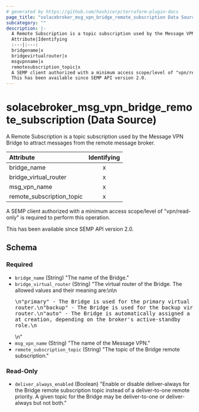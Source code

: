 ```yaml
---
# generated by https://github.com/hashicorp/terraform-plugin-docs
page_title: "solacebroker_msg_vpn_bridge_remote_subscription Data Source - solacebroker"
subcategory: ""
description: |-
  A Remote Subscription is a topic subscription used by the Message VPN Bridge to attract messages from the remote message broker.
  Attribute|Identifying
  :---|:---:
  bridgename|x
  bridgevirtualrouter|x
  msgvpnname|x
  remotesubscription_topic|x
  A SEMP client authorized with a minimum access scope/level of "vpn/read-only" is required to perform this operation.
  This has been available since SEMP API version 2.0.
---
```


# solacebroker_msg_vpn_bridge_remote_subscription (Data Source)

A Remote Subscription is a topic subscription used by the Message VPN Bridge to attract messages from the remote message broker.


Attribute|Identifying
:---|:---:
bridge_name|x
bridge_virtual_router|x
msg_vpn_name|x
remote_subscription_topic|x



A SEMP client authorized with a minimum access scope/level of "vpn/read-only" is required to perform this operation.

This has been available since SEMP API version 2.0.



<!-- schema generated by tfplugindocs -->
## Schema

### Required

- `bridge_name` (String) "The name of the Bridge."
- `bridge_virtual_router` (String) "The virtual router of the Bridge. The allowed values and their meaning are:\n\n<pre>\n\"primary\" - The Bridge is used for the primary virtual router.\n\"backup\" - The Bridge is used for the backup virtual router.\n\"auto\" - The Bridge is automatically assigned a virtual router at creation, depending on the broker's active-standby role.\n</pre>\n"
- `msg_vpn_name` (String) "The name of the Message VPN."
- `remote_subscription_topic` (String) "The topic of the Bridge remote subscription."

### Read-Only

- `deliver_always_enabled` (Boolean) "Enable or disable deliver-always for the Bridge remote subscription topic instead of a deliver-to-one remote priority. A given topic for the Bridge may be deliver-to-one or deliver-always but not both."
